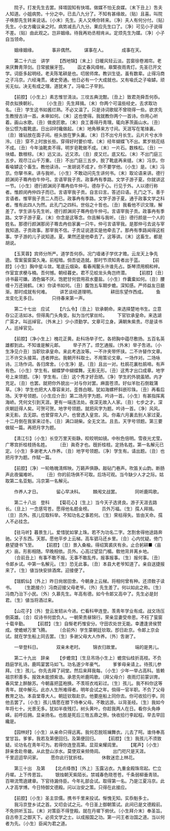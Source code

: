 <!-- { "loadSidebar": true } -->
　　院子。打发先生去罢。择壻固知有快壻。做媒不怕无良媒。〔末下丑上〕吿夫人知道。小姐病势。十分之中。已去八九分了。不知有甚缘故。〔贴〕且喜。叫院子唤那先生转来说话。〔小末〕先生。夫人又唤你转来。〔净〕夫人有何分付。〔贴〕先生。小女方纔议亲之时。病势减去八九分。果应先生口了。〔净〕可见小子说得不差。〔贴〕由此观之。岂非姻缘。待我再劝丞相肯从。定烦先生为媒。〔净〕小子自当领命。 

　　姻缘姻缘。　　　　事非偶然。 
　　谋事在人。　　　　成事在天。 

　　第二十六出　讲学 
　　【西地锦】〔末上〕日暖风轻云淡。芸窗徐卷湘帘。老来厌舞靑萍剑。日常披展牙签。 
　　函丈春风绛帐。皋檠夜雨靑灯。先圣已开文学。词臣多起明经。老夫陈笔耕是也。叨居师席。教训生徒。虽有数辈。止得冯商之子冯京。六经淹贯。诸史旁通。他日必有一个大成就也。又有喩氏之子喩罅。顽劣无似。决无有成之理。道犹未了。冯喩二子早到。 

　　【前腔】〔小生上〕素志惟甘淸淡。三坟五典沈酣。〔丑上〕致君尧舜吾何忝。荷衣拟换朝衫。 
　　〔小生丑〕先生拜揖。〔末〕你两个可温些经史。去求取功名。〔丑〕学生这书如酱烂熟。不必又温了。只是诗词歌赋不曾晓得一些。欲求先生教授古诗一首。未审如何。〔末〕这也使得。我就教你两个一首诗。你用心听着。画山水歌。〔丑〕做皮匠歌。〔末〕良工善得丹靑理。辄向茅茨画山水。〔丑〕张公惯为裁靴底。日出卯时纔做起。〔末〕地角移来方寸间。天涯写在笔锋裏。〔丑〕锥钻放在面子间。楦头放在箩头裏。〔末〕日不出兮月长生。云片片兮水泠泠。〔丑〕穿不上时放长些。穿得好时要价增。〔末〕经年蝴蝶飞不出。累岁桃花结不成。〔丑〕今年油靴卖不得。明岁皂靴做不成。〔末〕一片石。数株松。〔丑〕一块蜡。数根棕。〔末〕远又淡。近又浓。〔丑〕皮又烂。底又松。〔末〕不出门庭三五步。观尽江山千万重。〔丑〕不出门庭三五步。脱了靴底再来缝。〔末〕冯京。你看喩罅这个畜生。教他读诗。一发胡说不成才。你不要学他。〔小生〕是。〔末〕冯京。你拏书来。讲与我听。〔小生〕不敢动问先生讲何书。〔末〕取论语来讲。德行颜渊闵子骞冉伯牛仲弓。言语宰我子贡。政事冉有季路。文学子游子夏。你就讲这一节。〔小生〕德行颜渊闵子骞冉伯牛仲弓。德存于心。行见于外。人以德行称者。惟颜闵冉仲四子而已。言语宰我子贡。自言曰言。答述曰语。孔门之下。善于言语者。惟宰我子贡二人而已。政事冉有季路。文学子游子夏。通于政事文学之科者。惟有此四人为然。此孔门之四科。世俗之十哲也。〔丑〕我看他不识文理。解差了。学生讲与先生听。德行颜渊闵子骞冉伯牛仲弓。言语宰我子贡。政事冉有季路。文学子游子夏。〔末〕你念是这等念。你且解与我听。〔丑〕德行颜是一个人的姓名。那德行颜渊那闵子骞去冉伯家裏一只牛。仲弓言语宰我。是那仲弓去说与宰我知道。子贡政事。那宰我不信。子贡证说道实是他牵去了。那冉有季路闻得这桩事。学子游的儿子说知道。夏。果然还是他牵去了。这等讲。〔末〕这畜生。都是胡说。 

　　【玉芙蓉】宾师分所严。道学吾何忝。况门墙诸子学优才赡。云龙天上争先遶。雪案萤窗莫久淹。前程暗。倘吾徒造就。那时节须知靑者出于蓝。 
　　【前腔】〔小生〕胸中星斗敛。笔底云烟染。看春闱鳌头许谁先占。斲琴须用桐和梓。作室宜求梗与楠。吾何憾。朝经暮史。君不见蛟龙头角岂终潜。 
　　【前腔】〔丑〕诗书最可嫌。酒色偏不厌。饱肥甘何尝用菽水虀盐。〔小生〕作囊槖如何。〔丑〕腰缠十万还骑鹤。〔末〕你读书如何。〔丑〕腹饱五车期步蟾。深知感。严师益友日磨渐。那时成就有何难。 
　　讲艺谈经道理明。　　　　耕田东望作西成。 
　　鱼龙变化无多日。　　　　只待春来第一声。 

　　第二十七出　应试 
　　【六么令】〔丑上〕钦承朝命。来选择楚地书生。立意存公正洁如冰。但得禹门头角变。拟为当代掌丝纶。 
　　下官钦承皇命。来选湖广英才。叫巡绰官。〔外末上〕少小须勤学。文章可立身。满朝朱紫贵。尽是读书人。巡绰官见。 

　　【前腔】〔净小生上〕槐花正黄。赴科场举子忙。各把胸中蕴尽敷扬。五百名英雄都到此。不知谁是解元郞。 
　　举子齐了。烦乞通报。〔外末〕举子吿进。〔小生净见介丑〕当职钦承皇命。来此考选汝等。一不许夹带怀挟。二不许替作文章。三不许交头接耳。违者押出。我朝开科取士。不用策论文章。一场作对。二场咏诗。三场作词。各归席舍。〔小生净〕是。〔丑〕且出一对。杜鹃花裏杜鹃啼。有声有色。〔小生〕学生有。蝴蝶梦中蝴蝶舞。无影无形。〔丑〕这秀才出口成章。地字号上来领题。〔净〕学生有。〔丑〕这个秀才好丑陋。〔净〕学生的外貌虽陋。内才充足。〔丑〕也罢。就把你外貌出一对与你对罢。麻面苍须。好似羊肚石倒栽蒲草。〔净〕学生也把大人尊容来对。歪唇白眼。犹如海螺杯斜嵌珍珠。〔丑〕再看后场。天字号领题。〔小生应介丑〕第二场月字为题。吟诗一首。〔小生〕有甚指挥离海峤。凭何文引到天涯。更有一端违法处。夜深无故入人家。〔丑〕七步之才。深庆朝廷得人矣。可贺可贺。地字号领题。就把风字为题。吟诗一首。〔净〕风风。来无影。去无踪。也曾穿帘入户。也曾透入皇宫。风。你毒六月裏去别人家过夏。十二月倒在我家来过冬。〔丑〕满口胡柴。全无文法。且去。天字号领题。第三要做赋一篇。再把月字为题。 

　　【淸江引】〔小生〕长空万里天街静。皎皎明如镜。中秋色倍明。雪夜光尤莹。广寒宫折桂枝扬名姓。 
　　〔丑〕眞奇才也。旣折桂枝。定扬名姓。第一名解元已定。〔小生〕多谢老大人作养。〔丑〕地字号领题。〔净〕学生有。请出题。〔丑〕也把月字为题。作赋一篇。 

　　【前腔】〔净〕一轮皓魄淸辉映。万籁声俱静。敲砧门巷声。吹笛关山韵。断肠声此夜偏难听。 
　　〔丑〕你的前场俱不可取。后场可观。当今缺少人才之际。姑取第二名亚魁。冯京第一名解元。 

　　作养人才日。　　　　留心早决科。 
　　棘闱文战罢。　　　　同听鹿鸣歌。 

　　第二十八出　登科 
　　【菊花心】〔生上〕当今天子选贤良。游子天涯去路长。〔旦上〕一念感穹苍。愿得他名题金榜。 
　　员外万福。〔生〕孺人拜揖。〔旦〕员外。孩儿应取科举。不知功名之事若何。〔生〕荣枯得失。皆由天命。孺人不必挂念。 

　　【驻马听】暮景生儿。爱惜犹如掌上珠。若不为功名二字。怎割舍得他途路奔驰。父子东西。天那。愿他平步上云梯。高车驷马还乡里。〔合〕心内忧疑。倚门悬望捷书飞至。 
　　【前腔】〔旦〕景入桑楡。得绍箕裘庆有余。止合躬耕■〈亩犬〉亩。形影相随。早晚相依。员外。心高过望显门楣。敎他背井离乡地。 
　　〔合前丑上〕有事不敢不报。无事不敢乱传。报事报事。〔生〕报何事。〔丑〕令郞乡试。中第一名解元。〔生〕恐无此事。〔丑〕本县大老爷知道了。亲自送捷报来了。〔生〕値当快安排酒席。迎接便了。 

　　【瑞鹤仙】〔外上〕昨日尙居田舍。今朝身上云梯。将相何曾有种。还须敎子读书。 
　　〔生跪接介〕冯商迎接父母老爷。〔外〕先生差了。何以如此之称。〔生〕冯商乃治下小民。〔外〕久慕先生。年高有德。如今令郞又高中了。先生必是封君。〔生〕値当将酒过来。 

　　【山花子】〔外〕登云发轫从今进。伫看科甲连登。羡靑年学业有成。战文场压倒英雄。〔合〕叹诗书何尝负人。一朝荣贵昼锦行。荣亲显妻受帝恩。不枉了萤窗十载辛勤。 
　　【前腔】〔生〕自惭老朽惟安分。守田农处世无能。幸遭逢贤侯赞成。使蟾蜍万里飞腾。 
　　〔合前外〕学生蒙朝廷钦取。卽日赴京。令郞上京会试。就在学生船上同去罢。〔生〕多谢父母大人作养。〔外〕吿谢了。 

　　一举登科日。　　　　双亲未老时。 
　　锦衣归故里。　　　　端的是男儿。 

　　第二十九出　辞亲 
　　【步蟾宫】〔生旦吊场小生上〕蟾宫仙桂折高枝。不负趋庭学礼诗。鹿鸣宴罢马如飞。功名遂少年豪气。 
　　爹爹母亲请上。待孩儿参拜。〔生〕孩儿。你先去拜了祠堂。然后来拜我每。〔小生〕少年一举占高科。皆赖祖宗积善多。报效未能颁紫诰。承恩先听鹿鸣歌。〔拜父母介〕夜雨灯前蒙训育。春风堂上醉酴苏。今朝喜把蓝袍换。不羡班衣戏彩过。〔生〕孩儿。我不料你这等靑年。就中解元。此亦人生所难得者。明年会试之年。倘得一官半职。不负了父母教育之功。本县堂尊大人。朝廷钦取赴京。他要座船上同你去。你可收拾行李。同他去罢了。〔小生〕孩儿情愿在膝下侍奉父母。不敢远游。以背圣经。〔生〕我如今年将七十。光景无多。犹如半夜残灯。树头黄叶。你趁我两人在日。看你头角峥嵘。前呼后拥。显亲扬名。也胜是死后三牲五鼎之祭。快收拾行李起程。早去早回纔是。 

　　【园林好】〔小生〕从亲命只得远离。我何忍脱班斓舞衣。儿去了呵。谁侍奉高堂甘旨。爹爹。我若及第便回归。及第便回归。 
　　【前腔】〔生〕我孩儿不须致疑。论功名在靑年可为。若得你连登高第。显双亲耀闾里。 
　　【尾声】〔小生〕辞亲舍赴帝畿。从此登山涉水。莫使双亲频倚闾。 
　　出门咫尺是天涯。　　　　千里迢迢早问家。 
　　愿你此行犹折桂。　　　　休敎迷恋上林花。 

　　第三十出　及第 
　　【北点绛唇】〔外上〕玉露沾衣。九重金殿珠帘起。伫立丹墀。上下传恩旨。 
　　银烛朝天紫陌长。禁城春色晓苍苍。千条弱柳垂靑琐。百啭流莺遶建章。下官待漏侍臣。今年礼部会试。取得第一名。乃是江夏冯京。此人才高学博。今日特御文德殿。问以治安之策。只得在此接应。 

　　【前腔】〔小生〕圣主崇儒。携书千里来投试。惭愧无知。实忝魁多士。 
　　我冯京登乡试之首。又叨会试之元。今日圣上御朝策试。此间已是文德殿前。不免拱听玉旨。〔末〕对策臣不得登殿。就在丹墀下俯伏。〔小生拜介末〕奉圣旨。自古帝王之御天下。必资文学之士。以成报国之功。第一问王者治国之道。当以何者为先。〔小生〕臣闻为君之道。 

